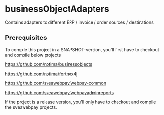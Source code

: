 # businessObjectAdapters
Contains adapters to different ERP / invoice / order sources / destinations

## Prerequisites

To compile this project in a SNAPSHOT-version, you'll first have to checkout and compile below projects

https://github.com/notima/businessobjects

https://github.com/notima/fortnox4j

https://github.com/sveawebpay/webpay-common

https://github.com/sveawebpay/webpayadminreports

If the project is a release version, you'll only have to checkout and compile the sveawebpay projects.